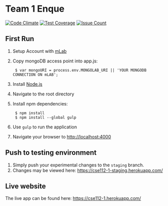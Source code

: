 # Team 1 Enque
[![Code Climate](https://codeclimate.com/github/kkuo42/1-Fubar-App/badges/gpa.svg)](https://codeclimate.com/github/kkuo42/1-Fubar-App)
[![Test Coverage](https://codeclimate.com/github/kkuo42/1-Fubar-App/badges/coverage.svg)](https://codeclimate.com/github/kkuo42/1-Fubar-App/coverage)
[![Issue Count](https://codeclimate.com/github/kkuo42/1-Fubar-App/badges/issue_count.svg)](https://codeclimate.com/github/kkuo42/1-Fubar-App)

First Run
----------------------------
1. Setup Account with [mLab](https://mlab.com/)
2. Copy mongoDB access point into app.js:

        $ var mongoURI = process.env.MONGOLAB_URI || 'YOUR MONGODB CONNECTION ON mLAB';
        
2. Install [Node.js](http://nodejs.org/download/)
3. Navigate to the root directory
4. Install npm dependencies:

        $ npm install
        $ npm install --global gulp

6. Use ``gulp`` to run the application
7. Navigate your browser to [http://localhost:4000](http://localhost:4000/)

Push to testing environment
----------------------------
1. Simply push your experimental changes to the ``staging`` branch.
2. Changes may be viewed here: https://cse112-1-staging.herokuapp.com/

Live website
----------------------------
The live app can be found here: https://cse112-1.herokuapp.com/
